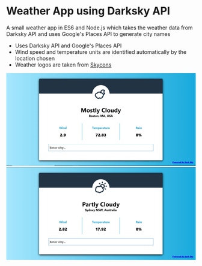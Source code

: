 # Weather App using Darksky API

A small weather app in ES6 and Node.js which takes the weather data from Darksky API and uses Google's Places API to generate city names

* Uses Darksky API and Google's Places API
* Wind speed and temperature units are identified automatically by the location chosen
* Weather logos are taken from [Skycons](https://darkskyapp.github.io/skycons/)

![alt text](https://github.com/saksham91/Weather_App/blob/master/img_2.png "Image 1")
![alt text](https://github.com/saksham91/Weather_App/blob/master/img_3.png "Image 2")

